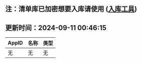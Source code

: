 ## 注：清单库已加密想要入库请使用 ([入库工具](https://github.com/BlankTMing/ManifestAutoUpdate/releases))

## 更新时间：2024-09-11 00:46:15
| AppID | 名称 | 类型  |
| :-------------------- | :----------------------------- | :----------- |
| 无 | 无 | 无 |
